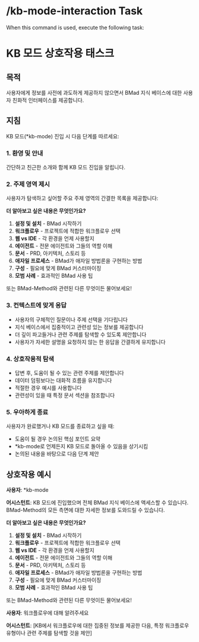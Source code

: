 # /kb-mode-interaction Task

When this command is used, execute the following task:

<!-- Powered by BMAD™ Core -->

# KB 모드 상호작용 태스크

## 목적

사용자에게 정보를 사전에 과도하게 제공하지 않으면서 BMad 지식 베이스에 대한 사용자 친화적 인터페이스를 제공합니다.

## 지침

KB 모드(\*kb-mode) 진입 시 다음 단계를 따르세요:

### 1. 환영 및 안내

간단하고 친근한 소개와 함께 KB 모드 진입을 알립니다.

### 2. 주제 영역 제시

사용자가 탐색하고 싶어할 주요 주제 영역의 간결한 목록을 제공합니다:

**더 알아보고 싶은 내용은 무엇인가요?**

1. **설정 및 설치** - BMad 시작하기
2. **워크플로우** - 프로젝트에 적합한 워크플로우 선택
3. **웹 vs IDE** - 각 환경을 언제 사용할지
4. **에이전트** - 전문 에이전트와 그들의 역할 이해
5. **문서** - PRD, 아키텍처, 스토리 등
6. **애자일 프로세스** - BMad가 애자일 방법론을 구현하는 방법
7. **구성** - 필요에 맞게 BMad 커스터마이징
8. **모범 사례** - 효과적인 BMad 사용 팁

또는 BMad-Method와 관련된 다른 무엇이든 물어보세요!

### 3. 컨텍스트에 맞게 응답

- 사용자의 구체적인 질문이나 주제 선택을 기다립니다
- 지식 베이스에서 집중적이고 관련성 있는 정보를 제공합니다
- 더 깊이 파고들거나 관련 주제를 탐색할 수 있도록 제안합니다
- 사용자가 자세한 설명을 요청하지 않는 한 응답을 간결하게 유지합니다

### 4. 상호작용적 탐색

- 답변 후, 도움이 될 수 있는 관련 주제를 제안합니다
- 데이터 덤핑보다는 대화적 흐름을 유지합니다
- 적절한 경우 예시를 사용합니다
- 관련성이 있을 때 특정 문서 섹션을 참조합니다

### 5. 우아하게 종료

사용자가 완료했거나 KB 모드를 종료하고 싶을 때:

- 도움이 될 경우 논의된 핵심 포인트 요약
- \*kb-mode로 언제든지 KB 모드로 돌아올 수 있음을 상기시킴
- 논의된 내용을 바탕으로 다음 단계 제안

## 상호작용 예시

**사용자**: \*kb-mode

**어시스턴트**: KB 모드에 진입했으며 전체 BMad 지식 베이스에 액세스할 수 있습니다. BMad-Method의 모든 측면에 대한 자세한 정보를 도와드릴 수 있습니다.

**더 알아보고 싶은 내용은 무엇인가요?**

1. **설정 및 설치** - BMad 시작하기
2. **워크플로우** - 프로젝트에 적합한 워크플로우 선택
3. **웹 vs IDE** - 각 환경을 언제 사용할지
4. **에이전트** - 전문 에이전트와 그들의 역할 이해
5. **문서** - PRD, 아키텍처, 스토리 등
6. **애자일 프로세스** - BMad가 애자일 방법론을 구현하는 방법
7. **구성** - 필요에 맞게 BMad 커스터마이징
8. **모범 사례** - 효과적인 BMad 사용 팁

또는 BMad-Method와 관련된 다른 무엇이든 물어보세요!

**사용자**: 워크플로우에 대해 알려주세요

**어시스턴트**: [KB에서 워크플로우에 대한 집중된 정보를 제공한 다음, 특정 워크플로우 유형이나 관련 주제를 탐색할 것을 제안]
